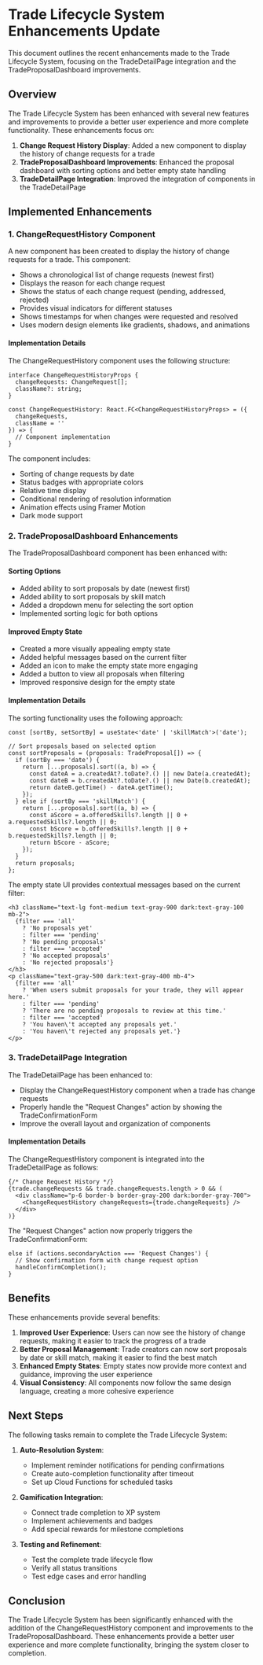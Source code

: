 # Trade Lifecycle System Enhancements Update

This document outlines the recent enhancements made to the Trade Lifecycle System, focusing on the TradeDetailPage integration and the TradeProposalDashboard improvements.

## Overview

The Trade Lifecycle System has been enhanced with several new features and improvements to provide a better user experience and more complete functionality. These enhancements focus on:

1. **Change Request History Display**: Added a new component to display the history of change requests for a trade
2. **TradeProposalDashboard Improvements**: Enhanced the proposal dashboard with sorting options and better empty state handling
3. **TradeDetailPage Integration**: Improved the integration of components in the TradeDetailPage

## Implemented Enhancements

### 1. ChangeRequestHistory Component

A new component has been created to display the history of change requests for a trade. This component:

- Shows a chronological list of change requests (newest first)
- Displays the reason for each change request
- Shows the status of each change request (pending, addressed, rejected)
- Provides visual indicators for different statuses
- Shows timestamps for when changes were requested and resolved
- Uses modern design elements like gradients, shadows, and animations

#### Implementation Details

The ChangeRequestHistory component uses the following structure:

```tsx
interface ChangeRequestHistoryProps {
  changeRequests: ChangeRequest[];
  className?: string;
}

const ChangeRequestHistory: React.FC<ChangeRequestHistoryProps> = ({
  changeRequests,
  className = ''
}) => {
  // Component implementation
}
```

The component includes:
- Sorting of change requests by date
- Status badges with appropriate colors
- Relative time display
- Conditional rendering of resolution information
- Animation effects using Framer Motion
- Dark mode support

### 2. TradeProposalDashboard Enhancements

The TradeProposalDashboard component has been enhanced with:

#### Sorting Options

- Added ability to sort proposals by date (newest first)
- Added ability to sort proposals by skill match
- Added a dropdown menu for selecting the sort option
- Implemented sorting logic for both options

#### Improved Empty State

- Created a more visually appealing empty state
- Added helpful messages based on the current filter
- Added an icon to make the empty state more engaging
- Added a button to view all proposals when filtering
- Improved responsive design for the empty state

#### Implementation Details

The sorting functionality uses the following approach:

```tsx
const [sortBy, setSortBy] = useState<'date' | 'skillMatch'>('date');

// Sort proposals based on selected option
const sortProposals = (proposals: TradeProposal[]) => {
  if (sortBy === 'date') {
    return [...proposals].sort((a, b) => {
      const dateA = a.createdAt?.toDate?.() || new Date(a.createdAt);
      const dateB = b.createdAt?.toDate?.() || new Date(b.createdAt);
      return dateB.getTime() - dateA.getTime();
    });
  } else if (sortBy === 'skillMatch') {
    return [...proposals].sort((a, b) => {
      const aScore = a.offeredSkills?.length || 0 + a.requestedSkills?.length || 0;
      const bScore = b.offeredSkills?.length || 0 + b.requestedSkills?.length || 0;
      return bScore - aScore;
    });
  }
  return proposals;
};
```

The empty state UI provides contextual messages based on the current filter:

```tsx
<h3 className="text-lg font-medium text-gray-900 dark:text-gray-100 mb-2">
  {filter === 'all'
    ? 'No proposals yet'
    : filter === 'pending'
    ? 'No pending proposals'
    : filter === 'accepted'
    ? 'No accepted proposals'
    : 'No rejected proposals'}
</h3>
<p className="text-gray-500 dark:text-gray-400 mb-4">
  {filter === 'all'
    ? 'When users submit proposals for your trade, they will appear here.'
    : filter === 'pending'
    ? 'There are no pending proposals to review at this time.'
    : filter === 'accepted'
    ? 'You haven\'t accepted any proposals yet.'
    : 'You haven\'t rejected any proposals yet.'}
</p>
```

### 3. TradeDetailPage Integration

The TradeDetailPage has been enhanced to:

- Display the ChangeRequestHistory component when a trade has change requests
- Properly handle the "Request Changes" action by showing the TradeConfirmationForm
- Improve the overall layout and organization of components

#### Implementation Details

The ChangeRequestHistory component is integrated into the TradeDetailPage as follows:

```tsx
{/* Change Request History */}
{trade.changeRequests && trade.changeRequests.length > 0 && (
  <div className="p-6 border-b border-gray-200 dark:border-gray-700">
    <ChangeRequestHistory changeRequests={trade.changeRequests} />
  </div>
)}
```

The "Request Changes" action now properly triggers the TradeConfirmationForm:

```tsx
else if (actions.secondaryAction === 'Request Changes') {
  // Show confirmation form with change request option
  handleConfirmCompletion();
}
```

## Benefits

These enhancements provide several benefits:

1. **Improved User Experience**: Users can now see the history of change requests, making it easier to track the progress of a trade
2. **Better Proposal Management**: Trade creators can now sort proposals by date or skill match, making it easier to find the best match
3. **Enhanced Empty States**: Empty states now provide more context and guidance, improving the user experience
4. **Visual Consistency**: All components now follow the same design language, creating a more cohesive experience

## Next Steps

The following tasks remain to complete the Trade Lifecycle System:

1. **Auto-Resolution System**:
   - Implement reminder notifications for pending confirmations
   - Create auto-completion functionality after timeout
   - Set up Cloud Functions for scheduled tasks

2. **Gamification Integration**:
   - Connect trade completion to XP system
   - Implement achievements and badges
   - Add special rewards for milestone completions

3. **Testing and Refinement**:
   - Test the complete trade lifecycle flow
   - Verify all status transitions
   - Test edge cases and error handling

## Conclusion

The Trade Lifecycle System has been significantly enhanced with the addition of the ChangeRequestHistory component and improvements to the TradeProposalDashboard. These enhancements provide a better user experience and more complete functionality, bringing the system closer to completion.
